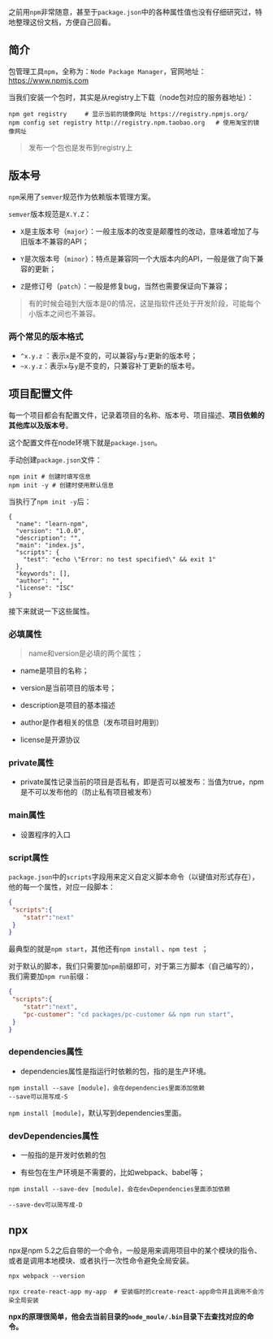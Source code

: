 之前用`npm`非常随意，甚至于`package.json`中的各种属性值也没有仔细研究过，特地整理这份文档，方便自己回看。

## 简介

包管理工具`npm`，全称为：`Node Package Manager`，官网地址：https://www.npmjs.com

当我们安装一个包时，其实是从registry上下载（node包对应的服务器地址）：

```
npm get registry     # 显示当前的镜像网址 https://registry.npmjs.org/
npm config set registry http://registry.npm.taobao.org   # 使用淘宝的镜像网址
```

> 发布一个包也是发布到registry上

## 版本号

`npm`采用了`semver`规范作为依赖版本管理方案。

`semver`版本规范是`X.Y.Z`：

+ `X`是主版本号（`major`）：一般主版本的改变是颠覆性的改动，意味着增加了与旧版本不兼容的API；

+ `Y`是次版本号（`minor`）：特点是兼容同一个大版本内的API，一般是做了向下兼容的更新；
+ `Z`是修订号（`patch`）：一般是修复bug，当然也需要保证向下兼容；

> 有的时候会碰到大版本是0的情况，这是指软件还处于开发阶段，可能每个小版本之间也不兼容。

### 两个常见的版本格式

+ `^x.y.z` ：表示`x`是不变的，可以兼容`y`与`z`更新的版本号；
+ `~x.y.z`：表示`x`与`y`是不变的，只兼容补丁更新的版本号。

## 项目配置文件

每一个项目都会有配置文件，记录着项目的名称、版本号、项目描述、**项目依赖的其他库以及版本号**。

这个配置文件在node环境下就是`package.json`。

手动创建`package.json`文件：

```
npm init # 创建时填写信息
npm init -y # 创建时使用默认信息
```

当执行了`npm init -y`后：

```
{
  "name": "learn-npm",
  "version": "1.0.0",
  "description": "",
  "main": "index.js",
  "scripts": {
    "test": "echo \"Error: no test specified\" && exit 1"
  },
  "keywords": [],
  "author": "",
  "license": "ISC"
}
```

接下来就说一下这些属性。

### 必填属性

> name和version是必填的两个属性；

+ name是项目的名称；
+ version是当前项目的版本号；

+ description是项目的基本描述
+ author是作者相关的信息（发布项目时用到）
+ license是开源协议

### private属性

+ private属性记录当前的项目是否私有，即是否可以被发布：当值为true，npm是不可以发布他的（防止私有项目被发布）

### main属性

+ 设置程序的入口

### script属性

`package.json`中的`scripts`字段用来定义自定义脚本命令（以键值对形式存在），他的每一个属性，对应一段脚本：

```json
{
 "scripts":{
 	"statr":"next"
 }
}
```

最典型的就是`npm start`，其他还有`npm install` 、`npm test `；

对于默认的脚本，我们只需要加`npm`前缀即可，对于第三方脚本（自己编写的），我们需要加`npm run`前缀：

```json
{
 "scripts":{
 	"statr":"next",
 	"pc-customer": "cd packages/pc-customer && npm run start",
 }
}
```

### dependencies属性

+ dependencies属性是指运行时依赖的包，指的是生产环境。

```
npm install --save [module]，会在dependencies里面添加依赖
--save可以简写成-S

```

`npm install [module]`，默认写到dependencies里面。

### devDependencies属性

+ 一般指的是开发时依赖的包

+ 有些包在生产环境是不需要的，比如webpack、babel等；

```
npm install --save-dev [module]，会在devDependencies里面添加依赖

--save-dev可以简写成-D
```

## npx

npx是npm 5.2之后自带的一个命令，一般是用来调用项目中的某个模块的指令、或者是调用本地模块、或者执行一次性命令避免全局安装。

```
npx webpack --version

npx create-react-app my-app  # 安装临时的create-react-app命令并且调用不会污染全局安装
```

**npx的原理很简单，他会去当前目录的`node_moule/.bin`目录下去查找对应的命令。**

